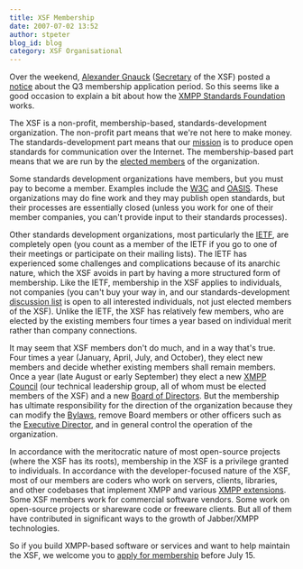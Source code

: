 ```yaml
---
title: XSF Membership
date: 2007-07-02 13:52
author: stpeter
blog_id: blog
category: XSF Organisational
---
```


Over the weekend, [Alexander Gnauck](http://www.xmpp.org/xsf/people/agnauck.shtml) ([Secretary](http://www.xmpp.org/xsf/secretary.shtml) of the XSF) posted a [notice](http://mail.jabber.org/pipermail/jdev/2007-July/025504.html) about the Q3 membership application period. So this seems like a good occasion to explain a bit about how the [XMPP Standards Foundation](http://www.xmpp.org/) works.

The XSF is a non-profit, membership-based, standards-development organization. The non-profit part means that we're not here to make money. The standards-development part means that our [mission](http://www.xmpp.org/xsf/mission.shtml) is to produce open standards for communication over the Internet. The membership-based part means that we are run by the [elected members](http://www.xmpp.org/xsf/members/) of the organization.

Some standards development organizations have members, but you must pay to become a member. Examples include the [W3C](http://www.w3.org/) and [OASIS](http://www.oasis-open.org/). These organizations may do fine work and they may publish open standards, but their processes are essentially closed (unless you work for one of their member companies, you can't provide input to their standards processes).

Other standards development organizations, most particularly the [IETF](http://www.ietf.org/), are completely open (you count as a member of the IETF if you go to one of their meetings or participate on their mailing lists). The IETF has experienced some challenges and complications because of its anarchic nature, which the XSF avoids in part by having a more structured form of membership. Like the IETF, membership in the XSF applies to individuals, not companies (you can't buy your way in, and our standards-development [discussion list](http://mail.jabber.org/mailman/listinfo/standards) is open to all interested individuals, not just elected members of the XSF). Unlike the IETF, the XSF has relatively few members, who are elected by the existing members four times a year based on individual merit rather than company connections.

It may seem that XSF members don't do much, and in a way that's true. Four times a year (January, April, July, and October), they elect new members and decide whether existing members shall remain members. Once a year (late August or early September) they elect a new [XMPP Council](http://www.xmpp.org/council/) (our technical leadership group, all of whom must be elected members of the XSF) and a new [Board of Directors](http://www.xmpp.org/xsf/board/). But the membership has ultimate responsibility for the direction of the organization because they can modify the [Bylaws](http://www.xmpp.org/xsf/docs/bylaws.shtml), remove Board members or other officers such as the [Executive Director](http://www.xmpp.org/xsf/director.shtml), and in general control the operation of the organization.

In accordance with the meritocratic nature of most open-source projects (where the XSF has its roots), membership in the XSF is a privilege granted to individuals. In accordance with the developer-focused nature of the XSF, most of our members are coders who work on servers, clients, libraries, and other codebases that implement XMPP and various [XMPP extensions](http://www.xmpp.org/extensions/). Some XSF members work for commercial software vendors. Some work on open-source projects or shareware code or freeware clients. But all of them have contributed in significant ways to the growth of Jabber/XMPP technologies.

So if you build XMPP-based software or services and want to help maintain the XSF, we welcome you to [apply for membership](http://mail.jabber.org/pipermail/jdev/2007-July/025504.html) before July 15.
